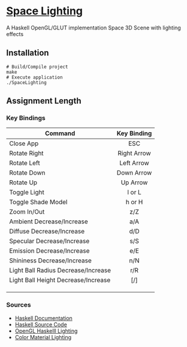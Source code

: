 # [Space Lighting](https://github.com/cevaris/space-lighting)


A Haskell OpenGL/GLUT implementation Space 3D Scene with lighting effects


## Installation
    # Build/Compile project
    make
    # Execute application
    ./SpaceLighting


## Assignment Length



  
### Key Bindings

| Command       | Key Binding   |
| ------------- |:-------------:|
| Close App     | ESC           |
| Rotate Right  | Right Arrow   |
| Rotate Left   | Left Arrow    |
| Rotate Down   | Down Arrow    |
| Rotate Up     | Up Arrow      |
| Toggle Light  | l or L             |
| Toggle Shade Model  | h or H            |
| Zoom In/Out              | z/Z               |
| Ambient Decrease/Increase              | a/A                |
| Diffuse Decrease/Increase              | d/D              |
| Specular Decrease/Increase              | s/S              |
| Emission Decrease/Increase              | e/E             |
| Shininess Decrease/Increase              | n/N              |
| Light Ball Radius Decrease/Increase              | r/R               |
| Light Ball Height Decrease/Increase              | [/]              |
|               |               |
|               |               |
|               |               |

    

### Sources

- [Haskell Documentation](http://www.haskell.org/hoogle/?hoogle=normal+%2Bopengl)
- [Haskell Source Code](http://www.haskell.org/hoogle/)
- [OpenGL Haskelll Lighting](https://github.com/haskell-opengl/GLUT/blob/master/examples/Misc/Gears.hs)
- [Color Material Lighting](https://github.com/haskell-opengl/GLUT/blob/master/examples/RedBook4/ColorMat.hs)